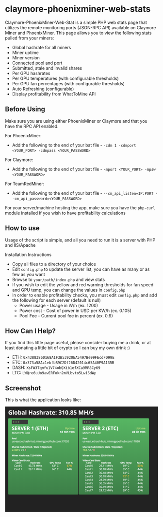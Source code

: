 # claymore-phoenixminer-web-stats
Claymore-PhoenixMiner-Web-Stat is a simple PHP web stats page that utilizes the remote monitoring ports (JSON-RPC API) available on Claymore Miner and PhoenixMiner. This page allows you to view the following stats pulled from your miners:

* Global hashrate for all miners
* Miner uptime
* Miner version
* Connected pool and port
* Submitted, stale and invalid shares
* Per GPU hashrates
* Per GPU temperatures (with configurable thresholds)
* Per GPU fan percentages (with configurable thresholds)
* Auto Refreshing (configurable)
* Display profitability from WhatToMine API


## Before Using

Make sure you are using either PhoenixMiner or Claymore and that you have the RPC API enabled.

For PhoenixMiner:
* Add the following to the end of your bat file - `-cdm 1 -cdmport <YOUR_PORT> -cdmpass <YOUR_PASSWORD>`

For Claymore:
* Add the following to the end of your bat file - `-mport <YOUR_PORT> -mpsw <YOUR_PASSWORD>`

For TeamRedMiner:
* Add the following to the end of your bat file - `--cm_api_listen=IP:PORT --cm_api_password=<YOUR_PASSWORD>`

For your server/machine hosting the app, make sure you have the `php-curl` module installed if you wish to have profitability calculations

## How to use

Usage of the script is simple, and all you need to run it is a server with PHP and IIS/Apache

Installation Instructions

* Copy all files to a directory of your choice
* Edit `config.php` to update the server list, you can have as many or as few as you want
* Browse to `your/path/index.php` and view stats
* If you wish to edit the yellow and red warning thresholds for fan speed and GPU temp, you can change the values in `config.php`
* In order to enable profitability checks, you must edit `config.php` and add the following for each server (default is null)
   * Power usage - Usage in W/h (ex. 1200)
   * Power cost - Cost of power in USD per KW/h (ex. 0.105)
   * Pool Fee - Current pool fee in percent (ex. 0.9)
   
   
## How Can I Help?

If you find this little page useful, please consider buying me a drink, or at least donating a little bit of crypto so I can buy my own drink :)

* ETH: `0x43883860168A1F3B53920EA5497Be99FEcdFD99E`
* ETC: `0x373a58Ac1ebfbB9C2Df26D42014c65A40F9A135B`
* DASH: `XsFW3Tqmfu1V74obQXib1efXCa9MR8Cy69`
* LTC: `LWQre6uUo9awERFokn2mVLbvto5Lw1SdWp`

## Screenshot

This is what the application looks like:

![Screenshot of claymore-phoenixminer-web-stats](https://raw.githubusercontent.com/JaymZZZZ/claymore-phoenixminer-web-stats/master/screenshot.png)

